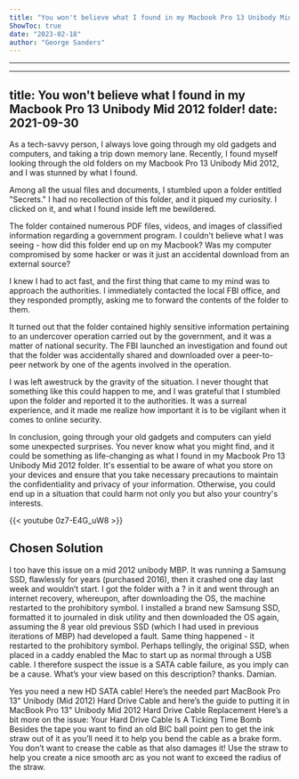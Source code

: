 ```yaml
---
title: "You won't believe what I found in my Macbook Pro 13 Unibody Mid 2012 folder!"
ShowToc: true 
date: "2023-02-18"
author: "George Sanders"
---
```

*****
--- 
title: You won't believe what I found in my Macbook Pro 13 Unibody Mid 2012 folder!
date: 2021-09-30
---

As a tech-savvy person, I always love going through my old gadgets and computers, and taking a trip down memory lane. Recently, I found myself looking through the old folders on my Macbook Pro 13 Unibody Mid 2012, and I was stunned by what I found.

Among all the usual files and documents, I stumbled upon a folder entitled "Secrets." I had no recollection of this folder, and it piqued my curiosity. I clicked on it, and what I found inside left me bewildered.

The folder contained numerous PDF files, videos, and images of classified information regarding a government program. I couldn't believe what I was seeing - how did this folder end up on my Macbook? Was my computer compromised by some hacker or was it just an accidental download from an external source?

I knew I had to act fast, and the first thing that came to my mind was to approach the authorities. I immediately contacted the local FBI office, and they responded promptly, asking me to forward the contents of the folder to them.

It turned out that the folder contained highly sensitive information pertaining to an undercover operation carried out by the government, and it was a matter of national security. The FBI launched an investigation and found out that the folder was accidentally shared and downloaded over a peer-to-peer network by one of the agents involved in the operation.

I was left awestruck by the gravity of the situation. I never thought that something like this could happen to me, and I was grateful that I stumbled upon the folder and reported it to the authorities. It was a surreal experience, and it made me realize how important it is to be vigilant when it comes to online security.

In conclusion, going through your old gadgets and computers can yield some unexpected surprises. You never know what you might find, and it could be something as life-changing as what I found in my Macbook Pro 13 Unibody Mid 2012 folder. It's essential to be aware of what you store on your devices and ensure that you take necessary precautions to maintain the confidentiality and privacy of your information. Otherwise, you could end up in a situation that could harm not only you but also your country's interests.

{{< youtube 0z7-E4G_uW8 >}} 



## Chosen Solution
 I too have this issue on a mid 2012 unibody MBP.
It was running a Samsung SSD, flawlessly for years (purchased 2016), then it crashed one day last week and wouldn’t start. I got the folder with a ? in it and went through an internet recovery, whereupon, after downloading the OS, the machine restarted to the prohibitory symbol.
I installed a brand new Samsung SSD, formatted it to journaled in disk utility and then downloaded the OS again, assuming the 8 year old previous SSD (which I had used in previous iterations of MBP) had developed a fault. Same thing happened - it restarted to the prohibitory symbol.
Perhaps tellingly, the original SSD, when placed in a caddy enabled the Mac to start up as normal through a USB cable.
I therefore suspect the issue is a SATA cable failure, as you imply can be a cause.
What’s your view based on this description?
thanks.
Damian.

 Yes you need a new HD SATA cable!
Here’s the needed part MacBook Pro 13" Unibody (Mid 2012) Hard Drive Cable and here’s the guide to putting it in MacBook Pro 13" Unibody Mid 2012 Hard Drive Cable Replacement
Here’s a bit more on the issue: Your Hard Drive Cable Is A Ticking Time Bomb
Besides the tape you want to find an old BIC ball point pen to get the ink straw out of it as you’ll need it to help you bend the cable as a brake form. You don’t want to crease the cable as that also damages it! Use the straw to help you create a nice smooth arc as you not want to exceed the radius of the straw.




